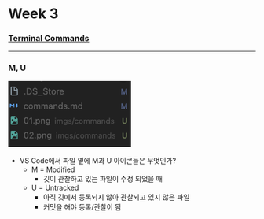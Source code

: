 # Week 3

### [Terminal Commands](../commands.md)

---

### M, U

<img src="../imgs/w3/01.png" width="250">

- VS Code에서 파일 옆에 M과 U 아이콘들은 무엇인가?
  - M = Modified
    - 깃이 관찰하고 있는 파일이 수정 되었을 때
  - U = Untracked
    - 아직 깃에서 등록되지 않아 관찰되고 있지 않은 파일
    - 커밋을 해야 등록/관찰이 됨
